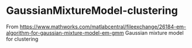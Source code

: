 # GaussianMixtureModel-clustering
From https://www.mathworks.com/matlabcentral/fileexchange/26184-em-algorithm-for-gaussian-mixture-model-em-gmm
Gaussian mixture model for clustering 
